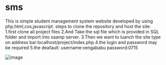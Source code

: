 # sms
This is simple student management system website developed by using php,html,css,javascript.
steps to clone the repository and host the site:
1.first clone all project files
2.And Take the sql file which is provided in SQL folder and import into xaamp server.
3.Then we want to luanch the site type on address bar:localhost/project/index.php
4.the login and password may be required
5.the deafault:
username:vengababu
password:0715

![image](https://github.com/vengababu5025/sms/assets/113979125/84515aaf-57f0-4d6e-81bc-e5f144f39de0)

